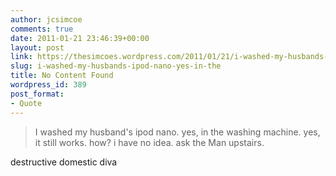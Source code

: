 ```yaml
---
author: jcsimcoe
comments: true
date: 2011-01-21 23:46:39+00:00
layout: post
link: https://thesimcoes.wordpress.com/2011/01/21/i-washed-my-husbands-ipod-nano-yes-in-the/
slug: i-washed-my-husbands-ipod-nano-yes-in-the
title: No Content Found
wordpress_id: 389
post_format:
- Quote
---
```


<blockquote>I washed my husband's ipod nano. yes, in the washing machine. yes, it still works. how? i have no idea. ask the Man upstairs.</blockquote>





destructive domestic diva
